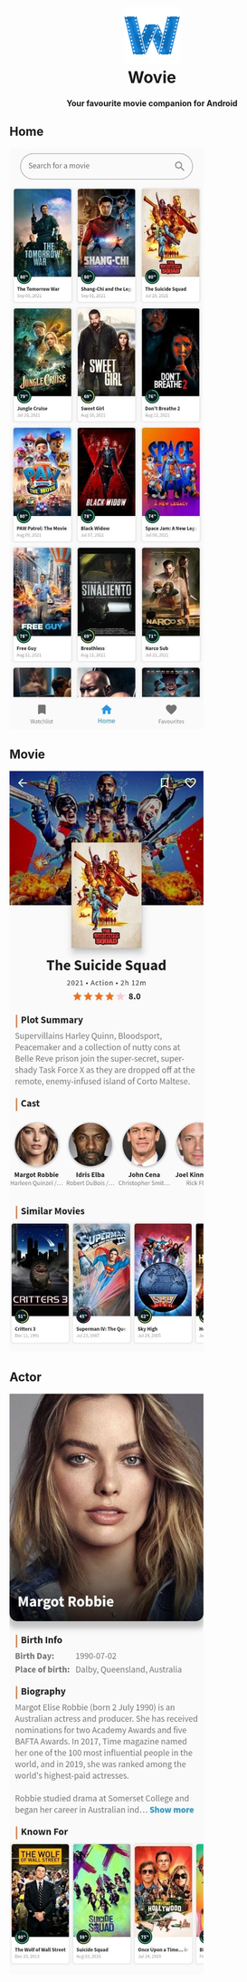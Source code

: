 <h1 align="center">
  <br>
  <a href="https://github.com/elmoiv/wovie"><img width="100px" src="https://github.com/elmoiv/Wovie/blob/main/images/icon_letter_light.png?raw=true" alt="Wovie icon"></a>
  <br>
  Wovie
  <br>
</h1>
<h4 align="center">Your favourite movie companion for Android</h4>

## Home
![](https://github.com/elmoiv/Wovie/blob/main/preview/home_info.jpg)

## Movie
![](https://github.com/elmoiv/Wovie/blob/main/preview/movie_info.jpg)

## Actor
![](https://github.com/elmoiv/Wovie/blob/main/preview/actor_info.jpg)
